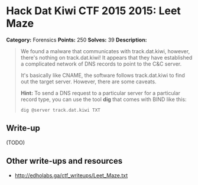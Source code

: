 # Hack Dat Kiwi CTF 2015 2015: Leet Maze

**Category:** Forensics
**Points:** 250
**Solves:** 39
**Description:**

> We found a malware that communicates with track.dat.kiwi, however, there's nothing on track.dat.kiwi! It appears that they have established a complicated network of DNS records to point to the C&amp;C server.
> 
> 
> It's basically like CNAME, the software follows track.dat.kiwi to find out the target server. However, there are some caveats.
> 
> 
> <strong>Hint:</strong> To send a DNS request to a particular server for a particular record type, you can use the tool <strong>dig</strong> that comes with BIND like this:
> 
> 
> `dig @server track.dat.kiwi TXT`


## Write-up

(TODO)

## Other write-ups and resources

* <http://edholabs.ga/ctf_writeups/Leet_Maze.txt>
